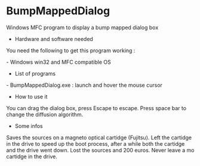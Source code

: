 # BumpMappedDialog

Windows MFC program to display a bump mapped dialog box

* Hardware and software needed

You need the following to get this program working :

\- Windows win32 and MFC compatible OS<br>

* List of programs

\- BumpMappedDialog.exe : launch and hover the mouse cursor<br>

* How to use it

You can drag the dialog box, press Escape to escape. Press space bar to change the diffusion algorithm.

* Some infos

Saves the sources on a magneto optical cartidge (Fujitsu). Left the cartidge in the drive to speed up the boot process, after a while both the cartidge and the drive went down. Lost the sources and 200 euros. Never leave a mo cartidge in the drive.
